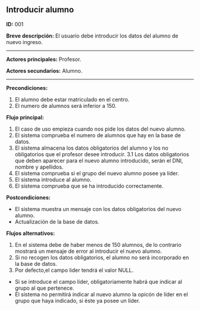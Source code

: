## Introducir alumno

**ID:** 001 

**Breve descripción:** El usuario debe introducir los datos del alumno de nuevo ingreso.
 
---

**Actores principales:** Profesor. 

**Actores secundarios:** Alumno. 

---
**Precondiciones:**

 1. El alumno debe estar matriculado en el centro.
 2. El numero de alumnos será inferior a 150.


**Flujo principal:**

 1. El caso de uso empieza cuando nos pide los datos del nuevo alumno.
 2. El sistema comprueba el numero de alumnos que hay en la base de datos.
 3. El sistema almacena los datos obligatorios del alumno y los no obligatorios que el profesor desee introducir.
 3.1 Los datos obligatorios que deben aparecer para el nuevo alumno introducido, serán el DNI, nombre y apellidos.
 4. El sistema comprueba si el grupo del nuevo alumno posee ya líder.
 5. El sistema introduce al alumno.
 6. El sistema comprueba que se ha introducido correctamente.

**Postcondiciones:**

 * El sistema muestra un mensaje con los datos obligatorios del nuevo alumno.
 * Actualización de la base de datos.

**Flujos alternativos:**
 1. En el sistema debe de haber menos de 150 alumnos, de lo contrario mostrará un mensaje de error al introducir el nuevo alumno.
 2. Si no recogen los datos obligatorios, el alumno no será incorporado en la base de datos.
 3. Por defecto,el campo lider tendrá el valor NULL.
 + Si se introduce el campo líder, obligatoriamente habrá que indicar al grupo al que pertenece.
 + El sistema no permitirá indicar al nuevo alumno la opicón de líder en el grupo que haya indicado, si éste ya posee un líder.
